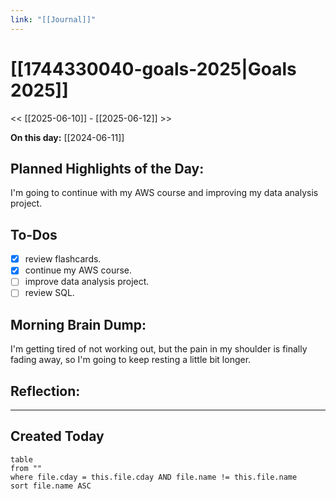```yaml
---
link: "[[Journal]]"
---
```

# [[1744330040-goals-2025|Goals 2025]]
<< [[2025-06-10]] - [[2025-06-12]] >>

**On this day:** [[2024-06-11]]
## Planned Highlights of the Day:
I'm going to continue with my AWS course and improving my data analysis project.
## To-Dos
- [x] review flashcards.
- [x] continue my AWS course.
- [ ] improve data analysis project.
- [ ] review SQL.
## Morning Brain Dump:
I'm getting tired of not working out, but the pain in my shoulder is finally fading away, so I'm going to keep resting a little bit longer.
## Reflection:

---
## Created Today
```dataview
table
from ""
where file.cday = this.file.cday AND file.name != this.file.name
sort file.name ASC
```

